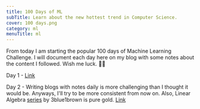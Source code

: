 ```yaml
---
title: 100 Days of ML
subTitle: Learn about the new hottest trend in Computer Science.
cover: 100 days.png
category: ml
menuTitle: ml
---
```


From today I am starting the popular 100 days of Machine Learning Challenge. I will document each day here on my blog with some notes about the content I followed. Wish me luck. ✌🏻

Day 1 - [Link](https://www.horcrux2301.dev/100-Days-of-ML-1/)

Day 2 - Writing blogs with notes daily is more challenging than I thought it would be. Anyways, I'll try to be more consistent from now on. Also, Linear Algebra [series](https://www.youtube.com/watch?v=kjBOesZCoqc&index=1&list=PLZHQObOWTQDPD3MizzM2xVFitgF8hE_ab) by 3blue1brown is pure gold. [Link](https://www.horcrux2301.dev/100-Days-of-ML-1/)

